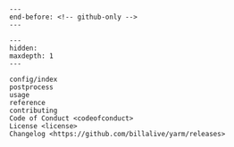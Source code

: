 ```{include} ../README.md
---
end-before: <!-- github-only -->
---
```

[license]: license
[contributor guide]: contributing
[command-line reference]: usage

```{toctree}
---
hidden:
maxdepth: 1
---

config/index
postprocess
usage
reference
contributing
Code of Conduct <codeofconduct>
License <license>
Changelog <https://github.com/billalive/yarm/releases>
```
